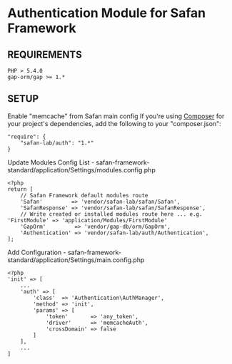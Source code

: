 Authentication Module for Safan Framework
===============

REQUIREMENTS
------------
```
PHP > 5.4.0
gap-orm/gap >= 1.*
```

SETUP
------------

Enable "memcache" from Safan main config
If you're using [Composer](http://getcomposer.org/) for your project's dependencies, add the following to your "composer.json":

```
"require": {
    "safan-lab/auth": "1.*"
}
```

Update Modules Config List - safan-framework-standard/application/Settings/modules.config.php
```
<?php
return [
    // Safan Framework default modules route
    'Safan'         => 'vendor/safan-lab/safan/Safan',
    'SafanResponse' => 'vendor/safan-lab/safan/SafanResponse',
    // Write created or installed modules route here ... e.g. 'FirstModule' => 'application/Modules/FirstModule'
    'GapOrm'         => 'vendor/gap-db/orm/GapOrm',
    'Authentication' => 'vendor/safan-lab/auth/Authentication',
];
```

Add Configuration - safan-framework-standard/application/Settings/main.config.php
```
<?php
'init' => [
    ...
    'auth' => [
        'class'  => 'Authentication\AuthManager',
        'method' => 'init',
        'params' => [
            'token'       => 'any_token',
            'driver'      => 'memcacheAuth',
            'crossDomain' => false
        ]
    ],
    ...
]
```
